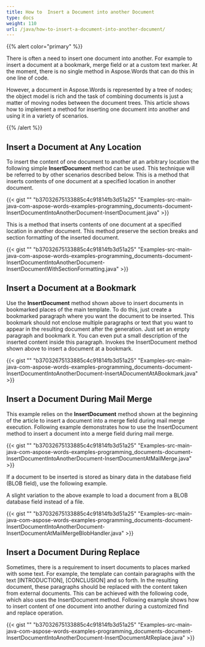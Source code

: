 ```yaml
---
title: How to  Insert a Document into another Document
type: docs
weight: 110
url: /java/how-to-insert-a-document-into-another-document/
---
```


{{% alert color="primary" %}} 

There is often a need to insert one document into another. For example to insert a document at a bookmark, merge field or at a custom text marker. At the moment, there is no single method in Aspose.Words that can do this in one line of code.

However, a document in Aspose.Words is represented by a tree of nodes; the object model is rich and the task of combining documents is just a matter of moving nodes between the document trees. This article shows how to implement a method for inserting one document into another and using it in a variety of scenarios.

{{% /alert %}} 

## **Insert a Document at Any Location**

To insert the content of one document to another at an arbitrary location the following simple **InsertDocument** method can be used. This technique will be referred to by other scenarios described below. This is a method that inserts contents of one document at a specified location in another document.

{{< gist "" "b37032675133885c4c91814fb3d51a25" "Examples-src-main-java-com-aspose-words-examples-programming_documents-document-InsertDocumentIntoAnotherDocument-InsertDocument.java" >}}

This is a method that inserts contents of one document at a specified location in another document. This method preserve the section breaks and section formatting of the inserted document.

{{< gist "" "b37032675133885c4c91814fb3d51a25" "Examples-src-main-java-com-aspose-words-examples-programming_documents-document-InsertDocumentIntoAnotherDocument-InsertDocumentWithSectionFormatting.java" >}}

## **Insert a Document at a Bookmark**

Use the **InsertDocument** method shown above to insert documents in bookmarked places of the main template. To do this, just create a bookmarked paragraph where you want the document to be inserted. This bookmark should not enclose multiple paragraphs or text that you want to appear in the resulting document after the generation. Just set an empty paragraph and bookmark it. You can even put a small description of the inserted content inside this paragraph. Invokes the InsertDocument method shown above to insert a document at a bookmark.

{{< gist "" "b37032675133885c4c91814fb3d51a25" "Examples-src-main-java-com-aspose-words-examples-programming_documents-document-InsertDocumentIntoAnotherDocument-InsertADocumentAtABookmark.java" >}}

## **Insert a Document During Mail Merge**

This example relies on the **InsertDocument** method shown at the beginning of the article to insert a document into a merge field during mail merge execution. Following example demonstrates how to use the InsertDocument method to insert a document into a merge field during mail merge.

{{< gist "" "b37032675133885c4c91814fb3d51a25" "Examples-src-main-java-com-aspose-words-examples-programming_documents-document-InsertDocumentIntoAnotherDocument-InsertDocumentAtMailMerge.java" >}}

If a document to be inserted is stored as binary data in the database field (BLOB field), use the following example.

A slight variation to the above example to load a document from a BLOB database field instead of a file.

{{< gist "" "b37032675133885c4c91814fb3d51a25" "Examples-src-main-java-com-aspose-words-examples-programming_documents-document-InsertDocumentIntoAnotherDocument-InsertDocumentAtMailMergeBlobHandler.java" >}}

## **Insert a Document During Replace**

Sometimes, there is a requirement to insert documents to places marked with some text. For example, the template can contain paragraphs with the text [INTRODUCTION], [CONCLUSION] and so forth. In the resulting document, these paragraphs should be replaced with the content taken from external documents. This can be achieved with the following code, which also uses the InsertDocument method. Following example shows how to insert content of one document into another during a customized find and replace operation.

{{< gist "" "b37032675133885c4c91814fb3d51a25" "Examples-src-main-java-com-aspose-words-examples-programming_documents-document-InsertDocumentIntoAnotherDocument-InsertDocumentAtReplace.java" >}}
